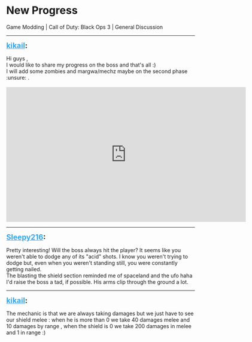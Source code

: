 # New Progress
Game Modding | Call of Duty: Black Ops 3 | General Discussion

---
<strong style="font-size: 1.4em;"><span style="text-decoration: underline;text-decoration-color: #34a7f9;"><span style="color:#34a7f9;">kikail</span></span>:</strong>

<p>Hi guys , <br />I would like to share my progress on the boss and that&#39;s all :)<br />I will add some zombies and margwa/mechz maybe on the second phase :unsure: .<br /><br /><iframe type="text/html" width="640" height="360" src="https://www.youtube.com/embed/vnk88USxmAo" frameborder="0"></iframe></p>

---
<strong style="font-size: 1.4em;"><span style="text-decoration: underline;text-decoration-color: #34a7f9;"><span style="color:#34a7f9;">Sleepy216</span></span>:</strong>

<p>Pretty interesting! Will the boss always hit the player? It seems like you weren&#39;t able to dodge any of its &quot;acid&quot; shots. I know you weren&#39;t trying to dodge but, even when you weren&#39;t standing still, you were constantly getting nailed.<br />The blasting the shield section reminded me of spaceland and the ufo haha <br />I&#39;d raise the boss a tad, if possible. His arms clip through the ground a lot.</p>

---
<strong style="font-size: 1.4em;"><span style="text-decoration: underline;text-decoration-color: #34a7f9;"><span style="color:#34a7f9;">kikail</span></span>:</strong>

<p>The mechanic is that we are always taking damages but we just have to see our shield melee : when he is more than 0 we take 40 damages melee and 10 damages by range , when the shield is 0 we take 200 damages in melee and 1 in range :)</p>
